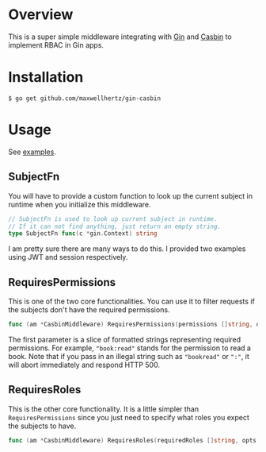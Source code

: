 # Overview 

This is a super simple middleware integrating with [Gin](https://github.com/gin-gonic/gin) and [Casbin](https://github.com/casbin/casbin) to implement RBAC in Gin apps.

# Installation

```shell
$ go get github.com/maxwellhertz/gin-casbin
```

# Usage

See [examples](https://github.com/maxwellhertz/gin-casbin/tree/master/examples).

## SubjectFn

You will have to provide a custom function to look up the current subject in runtime when you initialize this middleware.

```go
// SubjectFn is used to look up current subject in runtime.
// If it can not find anything, just return an empty string.
type SubjectFn func(c *gin.Context) string
```

I am pretty sure there are many ways to do this. I provided two examples using JWT and session respectively.

## RequiresPermissions

This is one of the two core functionalities. You can use it to filter requests if the subjects don't have the required permissions.

```go
func (am *CasbinMiddleware) RequiresPermissions(permissions []string, opts ...Option) gin.HandlerFunc
``` 

The first parameter is a slice of formatted strings representing required permissions. For example, `"book:read"` stands for the permission to read a book. Note that if you pass in an illegal string such as `"bookread"` or `":"`, it will abort immediately and respond HTTP 500.

## RequiresRoles

This is the other core functionality. It is a little simpler than `RequiresPermissions` since you just need to specify what roles you expect the subjects to have.

```go
func (am *CasbinMiddleware) RequiresRoles(requiredRoles []string, opts ...Option) gin.HandlerFunc
```